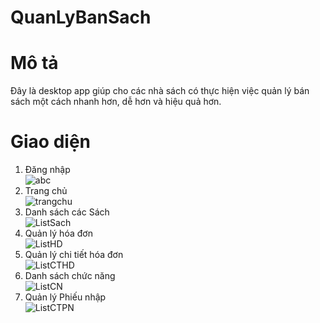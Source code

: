 # QuanLyBanSach
# Mô tả
Đây là desktop app giúp cho các nhà sách có thực hiện việc quản lý bán sách một cách nhanh hơn, dễ hơn và hiệu quả hơn.
# Giao diện
1. Đăng nhập <br>
![abc](https://blogger.googleusercontent.com/img/a/AVvXsEhFOxOE7FFGfys-UVqMPrgKDwWe9dMWiFjzGA3wwuXR8El7ArD92F5Ld9hk3OAHdeQJWqcisBTHhHr9jyNZ5EpuRDbmyaK8hcq7gqfld8GuV4ViUeGvkH9-hLj483934fUzlyafl3fqnksAoWtdT51V0UQMeH1hVWP4fV4BfBFvjMIvi13-JAFC46M6)
2. Trang chủ<br>
![trangchu](https://blogger.googleusercontent.com/img/a/AVvXsEhslaeDi7FvbnFej3Ytp6VEPHNlEzJ0IPg-lQX1FqImimzEVPChDljMTgOQEFYXYnHPeyJFvSbgr2L3TQ2SXfZCnUMz-9oMChJfoRKgXzZmao1bR4awEeqSATx9VzTgDlvH8UZPAyIQrprEU9iELRsrdgNEKz1qeDU0PT_2mOyV4ad1MWn89CR1S9is)
3. Danh sách các Sách<br>
![ListSach](https://blogger.googleusercontent.com/img/a/AVvXsEidyxgHrN7fkvLRaR3b7-Pk797bauDVUT-9IzrPfCSbMhOZisBIgYjmMafWYyq9EzEyRX0rfkIU4IL1L9EEk8FCWRS6dIQbHl0WCHptY5tGu5k_kxepLZNDe9BfX9M_M0kGohPNhbOJrBnmvdGi3DX-kwnzh1lKCICi2zwHnoDSu2yQau2UeBh_A-kx)
4. Quản lý hóa đơn<br>
![ListHD](https://blogger.googleusercontent.com/img/a/AVvXsEiXiCJiBE6UeRDH52HDF1JNA8K2q50zAsPL4julIstDUpgNVlsY5XSjjfQftc8QAhv1-u3VljFlxbQCt7SX-SVohZx6OTUHKJNNzPkBje0-Hmi5JAvm8fRf4nqhQX7navoTRp81b4UExK350UHRMK0poEMlxkp3Ux3OUNEf-O6OXVfU9UEEePMMhSsFSA)
5. Quản lý chi tiết hóa đơn<br>
![ListCTHD](https://blogger.googleusercontent.com/img/a/AVvXsEiRG-eufK6EcJMEiqvFKNwKKvyFThHwwScxQX0nLuyDQPOnNLoqM64lMJqw46iqFMI9ZAGTDz1TipdNMB-lGc5mkM9rc84LNK3lxs_dJD67RRSjBZ6PLjsJ1GzjDEcJT6beegaZVl3Hjm6T1M_hgiUPSkCo-g69ttZ8jQ1_Ak1hJD72h3MxkkklhhMphg)
6. Danh sách chức năng<br>
![ListCN](https://blogger.googleusercontent.com/img/a/AVvXsEgNbBhmaEF7eFdOcwxiAQR-f8OoldW_Rj4jgNnf3iQ1F27AUqC0HTmVaQto2SFHRMIEjgrXEw1uzM5-QnJ3G9DokD3yQmu4RgkN1XzIYczKt54blk3Ik6Q_XnADeonqOb4cCh5OiHrR4nkDjKuFT4z1ycDQ_WMbddCWxxRCWYLFs_s9t8pDEmOdtwSYfQ)
4. Quản lý Phiếu nhập<br>
![ListCTPN](https://blogger.googleusercontent.com/img/a/AVvXsEgQ50RnC-SNUPNx88_i39sgWWU_edPNAi8ZoZ8F7rbil2-fGgmT8VYPmPPNVBuwaihmg2uG8zDkqQeilXwBZln9XswFonnssW1COIabjcgsGNHBapSgT1fugqMA5jKtaubzSr_jHAI5zdCqpXavqkzfcDqB1Eyy1NWBzy0ODJ6GVv-ezCMa7Jr_idSHFw)

